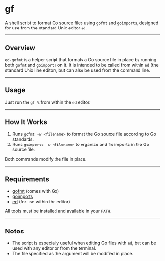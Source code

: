 # gf

A shell script to format Go source files using `gofmt` and `goimports`, designed for use from the standard Unix editor `ed`.

---

## Overview

`ed-gofmt` is a helper script that formats a Go source file in place by running both `gofmt` and `goimports` on it. It is intended to be called from within `ed` (the standard Unix line editor), but can also be used from the command line.

---

## Usage

Just run the `gf %` from within the `ed` editor. 


---

## How It Works

1. Runs `gofmt -w <filename>` to format the Go source file according to Go standards.
2. Runs `goimports -w <filename>` to organize and fix imports in the Go source file.

Both commands modify the file in place.

---

## Requirements

- [gofmt](https://golang.org/cmd/gofmt/) (comes with Go)
- [goimports](https://pkg.go.dev/golang.org/x/tools/cmd/goimports)
- [ed](https://pubs.opengroup.org/onlinepubs/9699919799/utilities/ed.html) (for use within the editor)

All tools must be installed and available in your `PATH`.

---

## Notes

- The script is especially useful when editing Go files with `ed`, but can be used with any editor or from the terminal.
- The file specified as the argument will be modified in place.
